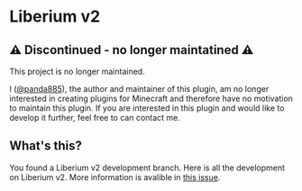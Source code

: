 # Liberium v2

## ⚠️ Discontinued - no longer maintatined ⚠️

This project is no longer maintained.

I ([@panda885](https://github.com/panda885)), the author and maintainer of this plugin, am no longer interested in creating plugins for Minecraft and therefore have no motivation to maintain this plugin.
If you are interested in this plugin and would like to develop it further, feel free to can contact me.

## What's this?

You found a Liberium v2 development branch. Here is all the development on Liberium v2.
More information is avalible in [this issue](https://github.com/KrafticsTeam/Liberium/issues/3).
